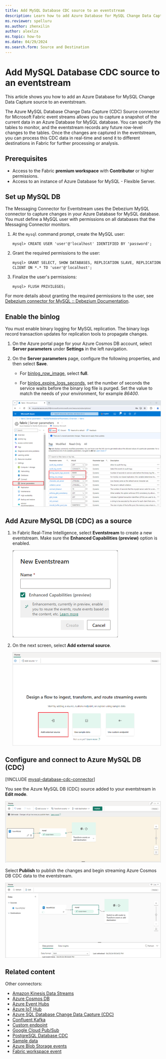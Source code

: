 ```yaml
---
title: Add MySQL Database CDC source to an eventstream
description: Learn how to add Azure Database for MySQL Change Data Capture (CDC) source to an eventstream.
ms.reviewer: spelluru
ms.author: zhenxilin
author: alexlzx
ms.topic: how-to
ms.date: 04/29/2024
ms.search.form: Source and Destination
---
```


# Add MySQL Database CDC source to an eventstream

This article shows you how to add an Azure Database for MySQL Change Data Capture source to an eventstream.

The Azure MySQL Database Change Data Capture (CDC) Source connector for Microsoft Fabric event streams allows you to capture a snapshot of the current data in an Azure Database for MySQL database. You can specify the tables to monitor, and the eventstream records any future row-level changes to the tables. Once the changes are captured in the eventstream, you can process this CDC data in real-time and send it to different destinations in Fabric for further processing or analysis.


## Prerequisites

- Access to the Fabric **premium workspace** with **Contributor** or higher permissions.
- Access to an instance of Azure Database for MySQL - Flexible Server.

## Set up MySQL DB

The Messaging Connector for Eventstream uses the Debezium MySQL connector to capture changes in your Azure Database for MySQL database. You must define a MySQL user with permissions on all databases that the Messaging Connector monitors.

1. At the `mysql` command prompt, create the MySQL user:

   ```
   mysql> CREATE USER 'user'@'localhost' IDENTIFIED BY 'password';
   ```

1. Grant the required permissions to the user:

   ```
   mysql> GRANT SELECT, SHOW DATABASES, REPLICATION SLAVE, REPLICATION CLIENT ON *.* TO 'user'@'localhost';
   ```

1. Finalize the user's permissions:

   ```
   mysql> FLUSH PRIVILEGES;
   ```

For more details about granting the required permissions to the user, see [Debezium connector for MySQL :: Debezium Documentation](https://debezium.io/documentation/reference/1.9/connectors/mysql.html#mysql-creating-user).

## Enable the binlog

You must enable binary logging for MySQL replication. The binary logs record transaction updates for replication tools to propagate changes.

1. On the Azure portal page for your Azure Cosmos DB account, select **Server parameters** under **Settings** in the left navigation.

1. On the **Server parameters** page, configure the following properties, and then select **Save**.

   - For [binlog_row_image](https://dev.mysql.com/doc/refman/8.0/en/replication-options-binary-log.html#sysvar_binlog_row_image), select **full**.

   - For [binlog_expire_logs_seconds](https://dev.mysql.com/doc/refman/8.0/en/replication-options-binary-log.html#sysvar_binlog_expire_logs_seconds), set the number of seconds the service waits before the binary log file is purged. Set the value to match the needs of your environment, for example *86400*.

   ![A screenshot of the binlog settings for replication under Server parameters.](media/add-source-mysql-database-change-data-capture/binlog.png)

## Add Azure MySQL DB (CDC) as a source

1. In Fabric Real-Time Intelligence, select **Eventstream** to create a new eventstream. Make sure the **Enhanced Capabilities (preview)** option is enabled.

   ![A screenshot of creating a new eventstream.](media/external-sources/new-eventstream.png)

1. On the next screen, select **Add external source**.

   ![A screenshot of selecting Add external source.](media/external-sources/add-external-source.png)

## Configure and connect to Azure MySQL DB (CDC) 

[!INCLUDE [mysql-database-cdc-connector](./includes/mysql-database-cdc-source-connector.md)]

You see the Azure MySQL DB (CDC) source added to your eventstream in **Edit mode**.

   ![A screenshot of the added Azure MySQL DB CDC source in Edit mode with the Publish button highlighted.](media/add-source-mysql-database-change-data-capture/edit-mode.png)

Select **Publish** to publish the changes and begin streaming Azure Cosmos DB CDC data to the eventstream.

   ![A screenshot of the published eventstream with Azure MySQL DB CDC source in Live View.](media/add-source-mysql-database-change-data-capture/live-view.png)

## Related content

Other connectors:

- [Amazon Kinesis Data Streams](add-source-amazon-kinesis-data-streams.md)
- [Azure Cosmos DB](add-source-azure-cosmos-db-change-data-capture.md)
- [Azure Event Hubs](add-source-azure-event-hubs-enhanced.md)
- [Azure IoT Hub](add-source-azure-iot-hub-enhanced.md)
- [Azure SQL Database Change Data Capture (CDC)](add-source-azure-sql-database-change-data-capture.md)
- [Confluent Kafka](add-source-confluent-kafka.md)
- [Custom endpoint](add-source-custom-app-enhanced.md)
- [Google Cloud Pub/Sub](add-source-google-cloud-pub-sub.md) 
- [PostgreSQL Database CDC](add-source-postgresql-database-change-data-capture.md)
- [Sample data](add-source-sample-data-enhanced.md)
- [Azure Blob Storage events](add-source-azure-blob-storage.md)
- [Fabric workspace event](add-source-fabric-workspace.md)